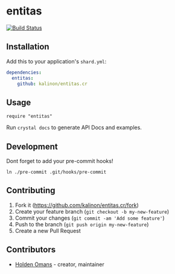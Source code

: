 # entitas

[![Build Status](https://travis-ci.com/kalinon/entitas.cr.svg?token=Shp7EsY9qyrwFK1NgezB&branch=master)](https://travis-ci.com/kalinon/entitas.cr)

## Installation

Add this to your application's `shard.yml`:

```yaml
dependencies:
  entitas:
    github: kalinon/entitas.cr
```

## Usage

```crystal
require "entitas"
```

Run `crystal docs` to generate API Docs and examples.

## Development

Dont forget to add your pre-commit hooks!

```
ln ./pre-commit .git/hooks/pre-commit
```

## Contributing

1. Fork it (<https://github.com/kalinon/entitas.cr/fork>)
2. Create your feature branch (`git checkout -b my-new-feature`)
3. Commit your changes (`git commit -am 'Add some feature'`)
4. Push to the branch (`git push origin my-new-feature`)
5. Create a new Pull Request

## Contributors

- [Holden Omans](https://github.com/kalinon) - creator, maintainer
